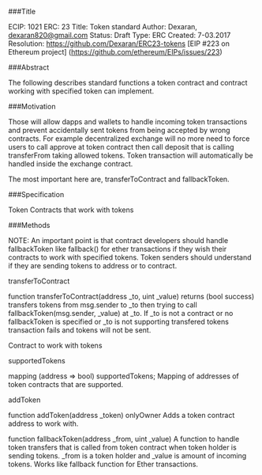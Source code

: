 ###Title


   ECIP: 1021
   ERC: 23
   Title: Token standard
   Author: Dexaran, dexaran820@gmail.com
   Status: Draft
   Type: ERC
   Created: 7-03.2017
   Resolution: https://github.com/Dexaran/ERC23-tokens
   [EIP #223 on Ethereum project] (https://github.com/ethereum/EIPs/issues/223)

###Abstract

The following describes standard functions a token contract and contract working with specified token can implement.

###Motivation

Those will allow dapps and wallets to handle incoming token transactions and prevent accidentally sent tokens from being accepted by wrong contracts.
For example decentralized exchange will no more need to force users to call approve at token contract then call deposit that is calling transferFrom taking allowed tokens. Token transaction will automatically be handled inside the exchange contract.

The most important here are, transferToContract and fallbackToken.

###Specification

Token
Contracts that work with tokens

###Methods

NOTE: An important point is that contract developers should handle fallbackToken like fallback() for ether transactions if they wish their contracts to work with specified tokens. Token senders should understand if they are sending tokens to address or to contract.

transferToContract

function transferToContract(address _to, uint _value) returns (bool success)
transfers tokens from msg.sender to _to then trying to call fallbackToken(msg.sender, _value) at _to. If _to is not a contract or no fallbackToken is specified or _to is not supporting transfered tokens transaction fails and tokens will not be sent.

Contract to work with tokens

supportedTokens

mapping (address => bool) supportedTokens;
Mapping of addresses of token contracts that are supported.

addToken

function addToken(address _token) onlyOwner
Adds a token contract address to work with.

function fallbackToken(address _from, uint _value)
A function to handle token transfers that is called from token contract when token holder is sending tokens. _from is a token holder and _value is amount of incoming tokens. Works like fallback function for Ether transactions.
